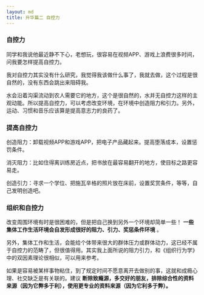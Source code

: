 ```yaml
---
layout: md
title: 升华篇二 自控力
---
```


### 自控力

同学和我说他最近静不下心，老想玩，很容易在视频APP、游戏上浪费很多时间，问我要怎样提高自控力。

我对自控力其实没有什么研究，我觉得我该做什么事了，我就去做，这个过程是很自然的，没有东西会跳出来阻碍我。

水会沿着沟渠流动到农人需要它的地方，这个是很自然的，水并无自控力这样的主观动能。所以提高自控力，可以考虑改变环境，在环境中创造阻力和引力。另外，运动、习惯和音乐应该算是提高意志力的良药了。

### 提高自控力

创造阻力：卸载视频APP和游戏APP，把电子产品藏起来。提高堕落成本，设置惩罚条件。

消灭阻力：比如住得离训练房近点，把书放在最容易翻开的地方，使目标之路更容易走。

创造引力：寻求一个学位、把施瓦辛格的照片放在床前，设置奖赏条件，等等，自己发明创造吧。

### 组织和自控力

改变周围环境有时是很困难的，但是把自己换到另外一个环境却简单一些！ **一些集体工作生活环境会自发形成很好的阻力、引力、奖惩条件环境** 。

另外，集体工作和生活，会能给个体带来很大的群体压力或群体动力，这已经不属于自控力的范畴了，但很值得用。其实我上面所说的阻力引力，和《组织行为学》中的双因素理论很相似，可以用来参考。

如果是容易被某样事物粘住，到了规定时间不愿意离开去做别的事，这就和成瘾心理、社交缺乏是有关联的。建议 **断除致瘾源，多交好的朋友，排除综合性的资料来源（因为它弊多于利），使用更专业的资料来源（因为它利多于弊）。**
